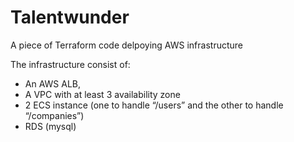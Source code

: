 # Talentwunder
A piece of Terraform code delpoying AWS infrastructure

The infrastructure consist of:
 - An AWS ALB,
 - A VPC with at least 3 availability zone
 - 2 ECS instance (one to handle “/users” and the other to handle “/companies”)
 - RDS (mysql)
